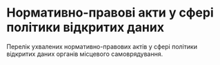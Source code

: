# Нормативно-правові акти у сфері політики відкритих даних

Перелік ухвалених нормативно-правових актів у сфері політики відкритих даних органів місцевого самоврядування.

